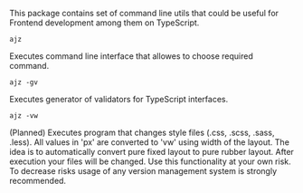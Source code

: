 This package contains set of command line utils that could be useful for Frontend development among them on TypeScript.

    ajz

Executes command line interface that allowes to choose required command.

    ajz -gv

Executes generator of validators for TypeScript interfaces.

    ajz -vw

(Planned) Executes program that changes style files (.css, .scss, .sass, .less). All values in 'px' are converted 
to 'vw' using width of the layout. The idea is to automatically convert pure fixed layout to pure rubber layout. 
After execution your files will be changed. Use this functionality at your own risk. To decrease risks usage of any
version management system is strongly recommended.